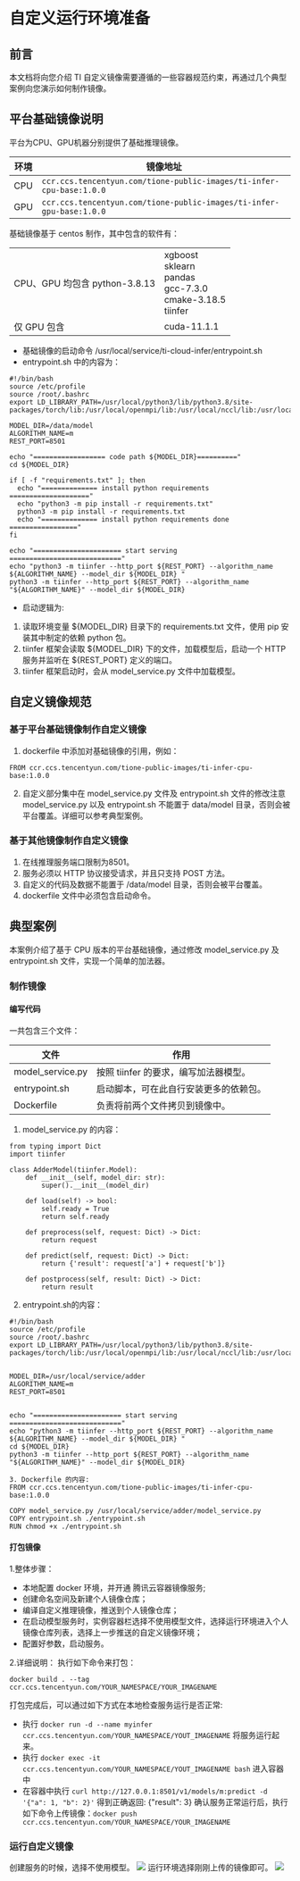 # 自定义运行环境准备
## 前言
本文档将向您介绍 TI 自定义镜像需要遵循的一些容器规范约束，再通过几个典型案例向您演示如何制作镜像。
## 平台基础镜像说明
平台为CPU、GPU机器分别提供了基础推理镜像。

|环境	|镜像地址|
|--|--|
|CPU	|`ccr.ccs.tencentyun.com/tione-public-images/ti-infer-cpu-base:1.0.0` |
|GPU	|`ccr.ccs.tencentyun.com/tione-public-images/ti-infer-gpu-base:1.0.0` |

基础镜像基于 centos 制作，其中包含的软件有：

<table>
<tbody><tr>
<td>CPU、GPU 均包含    python-3.8.13</td>
<td>xgboost<br>sklearn<br>pandas<br>gcc-7.3.0<br>cmake-3.18.5<br>tiinfer</td>
</tr>
<tr>
<td>仅 GPU 包含</td>
<td>cuda-11.1.1</td>
</tr>
</tbody></table>

- 基础镜像的启动命令 /usr/local/service/ti-cloud-infer/entrypoint.sh
- entrypoint.sh 中的内容为：
```
#!/bin/bash
source /etc/profile
source /root/.bashrc
export LD_LIBRARY_PATH=/usr/local/python3/lib/python3.8/site-packages/torch/lib:/usr/local/openmpi/lib:/usr/local/nccl/lib:/usr/local/cuda/lib64:/usr/local/python3/lib:/usr/local/python3/lib64:/usr/local/openmpi/lib:/usr/local/gcc/lib:/usr/local/gcc/lib64

MODEL_DIR=/data/model
ALGORITHM_NAME=m
REST_PORT=8501

echo "================== code path ${MODEL_DIR}=========="
cd ${MODEL_DIR}

if [ -f "requirements.txt" ]; then
  echo "============== install python requirements   ===================="
  echo "python3 -m pip install -r requirements.txt"
  python3 -m pip install -r requirements.txt
  echo "============== install python requirements done ================="
fi

echo "====================== start serving ============================"
echo "python3 -m tiinfer --http_port ${REST_PORT} --algorithm_name ${ALGORITHM_NAME} --model_dir ${MODEL_DIR} "
python3 -m tiinfer --http_port ${REST_PORT} --algorithm_name "${ALGORITHM_NAME}" --model_dir ${MODEL_DIR}
```
-	启动逻辑为:
1)	读取环境变量 ${MODEL_DIR} 目录下的 requirements.txt 文件，使用 pip 安装其中制定的依赖 python 包。
2)	tiinfer 框架会读取 ${MODEL_DIR} 下的文件，加载模型后，启动一个 HTTP 服务并监听在 ${REST_PORT} 定义的端口。
3)	tiinfer 框架启动时，会从 model_service.py 文件中加载模型。

## 自定义镜像规范

### 基于平台基础镜像制作自定义镜像
1.	dockerfile 中添加对基础镜像的引用，例如：
```
FROM ccr.ccs.tencentyun.com/tione-public-images/ti-infer-cpu-base:1.0.0
```
2.	自定义部分集中在 model_service.py 文件及 entrypoint.sh 文件的修改注意 model_service.py 以及 entrypoint.sh 不能置于 data/model 目录，否则会被平台覆盖。详细可以参考典型案例。

### 基于其他镜像制作自定义镜像
1.	在线推理服务端口限制为8501。
2.	服务必须以 HTTP 协议接受请求，并且只支持 POST 方法。
3.	自定义的代码及数据不能置于 /data/model 目录，否则会被平台覆盖。
4.	dockerfile 文件中必须包含启动命令。

## 典型案例
本案例介绍了基于 CPU 版本的平台基础镜像，通过修改 model_service.py 及 entrypoint.sh 文件，实现一个简单的加法器。

### 制作镜像

#### 编写代码
一共包含三个文件：

|文件|	作用|
|--|--|
|model_service.py	|按照 tiinfer 的要求，编写加法器模型。|
|entrypoint.sh	|启动脚本，可在此自行安装更多的依赖包。|
|Dockerfile|	负责将前两个文件拷贝到镜像中。|

1. model_service.py 的内容：
```
from typing import Dict
import tiinfer

class AdderModel(tiinfer.Model):
    def __init__(self, model_dir: str):
        super().__init__(model_dir)

    def load(self) -> bool:
        self.ready = True
        return self.ready

    def preprocess(self, request: Dict) -> Dict:
        return request

    def predict(self, request: Dict) -> Dict:
        return {'result': request['a'] + request['b']}

    def postprocess(self, result: Dict) -> Dict:
        return result
```
2. entrypoint.sh的内容：
```
#!/bin/bash
source /etc/profile
source /root/.bashrc
export LD_LIBRARY_PATH=/usr/local/python3/lib/python3.8/site-packages/torch/lib:/usr/local/openmpi/lib:/usr/local/nccl/lib:/usr/local/cuda/lib64:/usr/local/python3/lib:/usr/local/python3/lib64:/usr/local/openmpi/lib:/usr/local/gcc/lib:/usr/local/gcc/lib64


MODEL_DIR=/usr/local/service/adder
ALGORITHM_NAME=m
REST_PORT=8501


echo "====================== start serving ============================"
echo "python3 -m tiinfer --http_port ${REST_PORT} --algorithm_name ${ALGORITHM_NAME} --model_dir ${MODEL_DIR} "
cd ${MODEL_DIR}
python3 -m tiinfer --http_port ${REST_PORT} --algorithm_name "${ALGORITHM_NAME}" --model_dir ${MODEL_DIR}

3. Dockerfile 的内容:
FROM ccr.ccs.tencentyun.com/tione-public-images/ti-infer-cpu-base:1.0.0 

COPY model_service.py /usr/local/service/adder/model_service.py
COPY entrypoint.sh ./entrypoint.sh
RUN chmod +x ./entrypoint.sh
```

#### 打包镜像
1.整体步骤：
-	本地配置 docker 环境，并开通 腾讯云容器镜像服务;
-	创建命名空间及新建个人镜像仓库；
-	编译自定义推理镜像，推送到个人镜像仓库；
-	在启动模型服务时，实例容器栏选择不使用模型文件，选择运行环境进入个人镜像仓库列表，选择上一步推送的自定义镜像环境；
-	配置好参数，启动服务。

2.详细说明：
执行如下命令来打包：
```
docker build . --tag ccr.ccs.tencentyun.com/YOUR_NAMESPACE/YOUR_IMAGENAME
```
打包完成后，可以通过如下方式在本地检查服务运行是否正常:
-	执行 `docker run -d --name myinfer ccr.ccs.tencentyun.com/YOUR_NAMESPACE/YOUT_IMAGENAME` 将服务运行起来。
-	执行 `docker exec -it ccr.ccs.tencentyun.com/YOUR_NAMESPACE/YOUT_IMAGENAME bash` 进入容器中
-	在容器中执行 `curl http://127.0.0.1:8501/v1/models/m:predict -d '{"a": 1, "b": 2}'` 得到正确返回: {"result": 3}
确认服务正常运行后，执行如下命令上传镜像：`docker push ccr.ccs.tencentyun.com/YOUR_NAMESPACE/YOUR_IMAGENAME`
### 运行自定义镜像
创建服务的时候，选择不使用模型。
 ![](https://qcloudimg.tencent-cloud.cn/raw/edfd6c45c14d7f96618bb1976c7cedf8.png)
运行环境选择刚刚上传的镜像即可。
 ![](https://qcloudimg.tencent-cloud.cn/raw/fc43f8f1ab4e93dd0170b27fb99d7210.png)

